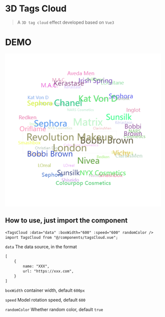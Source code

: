 # 3D Tags Cloud

> A `3D tag cloud` effect developed based on `Vue3`

# DEMO

<img src="./src/assets/demo.png">

## How to use, just import the component

```Vue
<TagsCloud :data="data" :boxWidth="600" :speed="600" randomColor />
import TagsCloud from "@/components/tagsCloud.vue";
```

`data` The data source, in the format

```array
[
    {
        name: "XXX",
        url: "https://xxx.com",
    }
]
```

`boxWidth` container width, default `600px`

`speed` Model rotation speed, default `600`

`randomColor` Whether random color, default `true`
